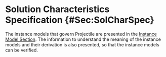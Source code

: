 # Solution Characteristics Specification {#Sec:SolCharSpec}

The instance models that govern Projectile are presented in the [Instance Model Section](./SecIMs.md#Sec:IMs). The information to understand the meaning of the instance models and their derivation is also presented, so that the instance models can be verified.
